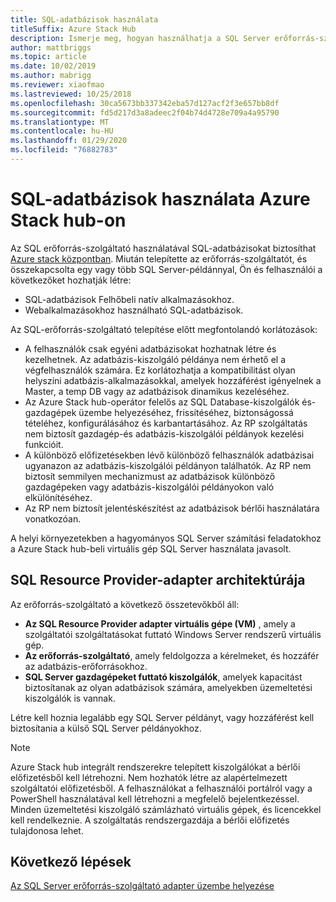 ```yaml
---
title: SQL-adatbázisok használata
titleSuffix: Azure Stack Hub
description: Ismerje meg, hogyan használhatja a SQL Server erőforrás-szolgáltatót az SQL-adatbázisok szolgáltatásként való használatára Azure Stack hub-ban.
author: mattbriggs
ms.topic: article
ms.date: 10/02/2019
ms.author: mabrigg
ms.reviewer: xiaofmao
ms.lastreviewed: 10/25/2018
ms.openlocfilehash: 30ca5673bb337342eba57d127acf2f3e657bb8df
ms.sourcegitcommit: fd5d217d3a8adeec2f04b74d4728e709a4a95790
ms.translationtype: MT
ms.contentlocale: hu-HU
ms.lasthandoff: 01/29/2020
ms.locfileid: "76882783"
---
```

# <a name="use-sql-databases-on-azure-stack-hub"></a>SQL-adatbázisok használata Azure Stack hub-on

Az SQL erőforrás-szolgáltató használatával SQL-adatbázisokat biztosíthat [Azure stack központban](azure-stack-overview.md). Miután telepítette az erőforrás-szolgáltatót, és összekapcsolta egy vagy több SQL Server-példánnyal, Ön és felhasználói a következőket hozhatják létre:

- SQL-adatbázisok Felhőbeli natív alkalmazásokhoz.
- Webalkalmazásokhoz használható SQL-adatbázisok.

Az SQL-erőforrás-szolgáltató telepítése előtt megfontolandó korlátozások:

- A felhasználók csak egyéni adatbázisokat hozhatnak létre és kezelhetnek. Az adatbázis-kiszolgáló példánya nem érhető el a végfelhasználók számára. Ez korlátozhatja a kompatibilitást olyan helyszíni adatbázis-alkalmazásokkal, amelyek hozzáférést igényelnek a Master, a temp DB vagy az adatbázisok dinamikus kezeléséhez.
- Az Azure Stack hub-operátor felelős az SQL Database-kiszolgálók és-gazdagépek üzembe helyezéséhez, frissítéséhez, biztonságossá tételéhez, konfigurálásához és karbantartásához. Az RP szolgáltatás nem biztosít gazdagép-és adatbázis-kiszolgálói példányok kezelési funkcióit.
- A különböző előfizetésekben lévő különböző felhasználók adatbázisai ugyanazon az adatbázis-kiszolgálói példányon találhatók. Az RP nem biztosít semmilyen mechanizmust az adatbázisok különböző gazdagépeken vagy adatbázis-kiszolgálói példányokon való elkülönítéséhez.
- Az RP nem biztosít jelentéskészítést az adatbázisok bérlői használatára vonatkozóan.

A helyi környezetekben a hagyományos SQL Server számítási feladatokhoz a Azure Stack hub-beli virtuális gép SQL Server használata javasolt.

## <a name="sql-resource-provider-adapter-architecture"></a>SQL Resource Provider-adapter architektúrája

Az erőforrás-szolgáltató a következő összetevőkből áll:

- **Az SQL Resource Provider adapter virtuális gépe (VM)** , amely a szolgáltatói szolgáltatásokat futtató Windows Server rendszerű virtuális gép.
- **Az erőforrás-szolgáltató**, amely feldolgozza a kérelmeket, és hozzáfér az adatbázis-erőforrásokhoz.
- **SQL Server gazdagépeket futtató kiszolgálók**, amelyek kapacitást biztosítanak az olyan adatbázisok számára, amelyekben üzemeltetési kiszolgálók is vannak.

Létre kell hoznia legalább egy SQL Server példányt, vagy hozzáférést kell biztosítania a külső SQL Server példányokhoz.

> [!NOTE]
> Azure Stack hub integrált rendszerekre telepített kiszolgálókat a bérlői előfizetésből kell létrehozni. Nem hozhatók létre az alapértelmezett szolgáltatói előfizetésből. A felhasználókat a felhasználói portálról vagy a PowerShell használatával kell létrehozni a megfelelő bejelentkezéssel. Minden üzemeltetési kiszolgáló számlázható virtuális gépek, és licencekkel kell rendelkeznie. A szolgáltatás rendszergazdája a bérlői előfizetés tulajdonosa lehet.

## <a name="next-steps"></a>Következő lépések

[Az SQL Server erőforrás-szolgáltató adapter üzembe helyezése](azure-stack-sql-resource-provider-deploy.md)
